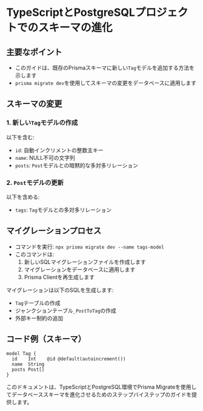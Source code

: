 # TypeScriptとPostgreSQLプロジェクトでのスキーマの進化

## 主要なポイント
- このガイドは、既存のPrismaスキーマに新しい`Tag`モデルを追加する方法を示します
- `prisma migrate dev`を使用してスキーマの変更をデータベースに適用します

## スキーマの変更

### 1. 新しい`Tag`モデルの作成
以下を含む:
- `id`: 自動インクリメントの整数主キー
- `name`: NULL不可の文字列
- `posts`: `Post`モデルとの暗黙的な多対多リレーション

### 2. `Post`モデルの更新
以下を含める:
- `tags`: `Tag`モデルとの多対多リレーション

## マイグレーションプロセス
- コマンドを実行: `npx prisma migrate dev --name tags-model`
- このコマンドは:
  1. 新しいSQLマイグレーションファイルを作成します
  2. マイグレーションをデータベースに適用します
  3. Prisma Clientを再生成します

マイグレーションは以下のSQLを生成します:
- `Tag`テーブルの作成
- ジャンクションテーブル`_PostToTag`の作成
- 外部キー制約の追加

## コード例（スキーマ）
```prisma
model Tag {
  id    Int    @id @default(autoincrement())
  name  String
  posts Post[]
}
```

このドキュメントは、TypeScriptとPostgreSQL環境でPrisma Migrateを使用してデータベーススキーマを進化させるためのステップバイステップのガイドを提供します。
